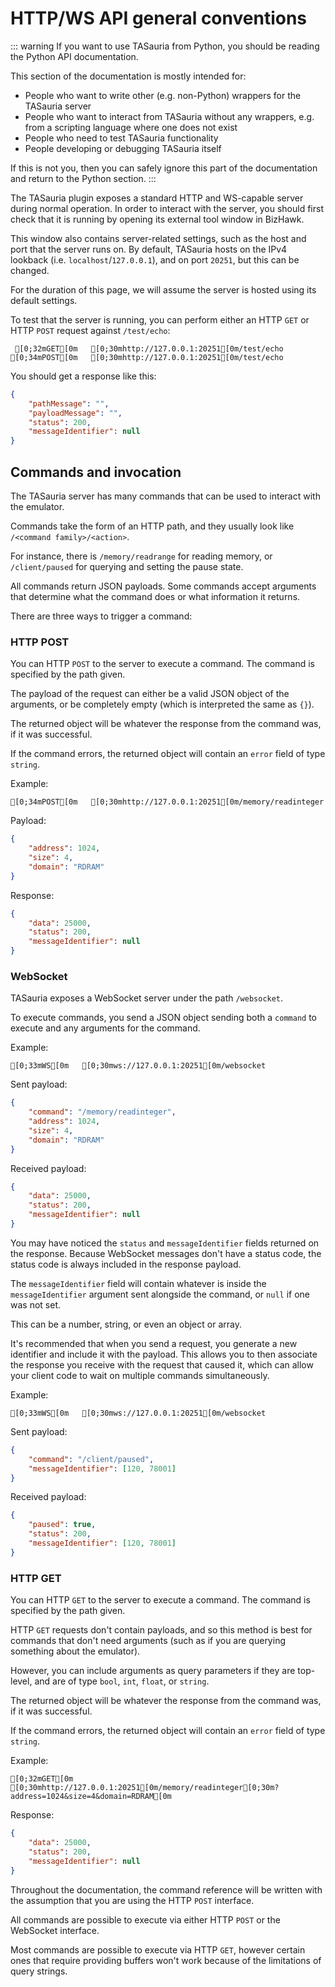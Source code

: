 
# HTTP/WS API general conventions

::: warning
If you want to use TASauria from Python, you should be reading the Python API documentation.

This section of the documentation is mostly intended for:
- People who want to write other (e.g. non-Python) wrappers for the TASauria server
- People who want to interact from TASauria without any wrappers, e.g. from a scripting language where one does not exist
- People who need to test TASauria functionality
- People developing or debugging TASauria itself

If this is not you, then you can safely ignore this part of the documentation and return to the Python section.
:::

The TASauria plugin exposes a standard HTTP and WS-capable server during normal operation.
In order to interact with the server, you should first check that it is running by opening its external tool window in BizHawk.

This window also contains server-related settings, such as the host and port that the server runs on.
By default, TASauria hosts on the IPv4 lookback (i.e. `localhost`/`127.0.0.1`), and on port `20251`, but this can be changed.

For the duration of this page, we will assume the server is hosted using its default settings.

To test that the server is running, you can perform either an HTTP `GET` or HTTP `POST` request against `/test/echo`:

```ansi
 [0;32mGET[0m   [0;30mhttp://127.0.0.1:20251[0m/test/echo
[0;34mPOST[0m   [0;30mhttp://127.0.0.1:20251[0m/test/echo
```

You should get a response like this:
```json
{
    "pathMessage": "",
    "payloadMessage": "",
    "status": 200,
    "messageIdentifier": null
}
```

## Commands and invocation

The TASauria server has many commands that can be used to interact with the emulator.

Commands take the form of an HTTP path, and they usually look like `/<command family>/<action>`.

For instance, there is `/memory/readrange` for reading memory, or `/client/paused` for querying and setting the pause state.

All commands return JSON payloads. Some commands accept arguments that determine what the command does or what information it returns.

There are three ways to trigger a command:

### HTTP POST

You can HTTP `POST` to the server to execute a command. The command is specified by the path given.

The payload of the request can either be a valid JSON object of the arguments, or be completely empty (which is interpreted the same as `{}`).

The returned object will be whatever the response from the command was, if it was successful.

If the command errors, the returned object will contain an `error` field of type `string`.

Example:
```ansi
[0;34mPOST[0m   [0;30mhttp://127.0.0.1:20251[0m/memory/readinteger
```
Payload:
```json
{
    "address": 1024,
    "size": 4,
    "domain": "RDRAM"
}
```
Response:
```json
{
    "data": 25000,
    "status": 200,
    "messageIdentifier": null
}
```

### WebSocket

TASauria exposes a WebSocket server under the path `/websocket`.

To execute commands, you send a JSON object sending both a `command` to execute and any arguments for the command.

Example:

```ansi
[0;33mWS[0m   [0;30mws://127.0.0.1:20251[0m/websocket
```
Sent payload:
```json
{
    "command": "/memory/readinteger",
    "address": 1024,
    "size": 4,
    "domain": "RDRAM"
}
```
Received payload:
```json
{
    "data": 25000,
    "status": 200,
    "messageIdentifier": null
}
```

You may have noticed the `status` and `messageIdentifier` fields returned on the response.
Because WebSocket messages don't have a status code, the status code is always included in the response payload.

The `messageIdentifier` field will contain whatever is inside the `messageIdentifier` argument sent alongside the command, or `null` if one was not set.

This can be a number, string, or even an object or array.

It's recommended that when you send a request, you generate a new identifier and include it with the payload.
This allows you to then associate the response you receive with the request that caused it, which can allow your client code to wait on multiple commands simultaneously.

Example:
```ansi
[0;33mWS[0m   [0;30mws://127.0.0.1:20251[0m/websocket
```
Sent payload:
```json
{
    "command": "/client/paused",
    "messageIdentifier": [120, 78001]
}
```
Received payload:
```json
{
    "paused": true,
    "status": 200,
    "messageIdentifier": [120, 78001]
}
```


### HTTP GET

You can HTTP `GET` to the server to execute a command. The command is specified by the path given.

HTTP `GET` requests don't contain payloads, and so this method is best for commands that don't need arguments (such as if you are querying something about the emulator).

However, you can include arguments as query parameters if they are top-level, and are of type `bool`, `int`, `float`, or `string`.

The returned object will be whatever the response from the command was, if it was successful.

If the command errors, the returned object will contain an `error` field of type `string`.

Example:
```ansi
[0;32mGET[0m   [0;30mhttp://127.0.0.1:20251[0m/memory/readinteger[0;30m?address=1024&size=4&domain=RDRAM[0m
```
Response:
```json
{
    "data": 25000,
    "status": 200,
    "messageIdentifier": null
}
```

Throughout the documentation, the command reference will be written with the assumption that you are using the HTTP `POST` interface.

All commands are possible to execute via either HTTP `POST` or the WebSocket interface.

Most commands are possible to execute via HTTP `GET`, however certain ones that require providing buffers won't work because of the limitations of query strings.
